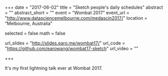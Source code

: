 +++
date = "2017-06-02"
title = "Sketch people's daily schedules"
abstract = ""
abstract_short = ""
event = "Wombat 2017"
event_url = "http://www.datasciencemelbourne.com/medascin2017/"
location = "Melbourne, Australia"

selected = false
math = false

url_slides = "http://slides.earo.me/wombat17/"
url_code = "https://github.com/earowang/wombat17-sketch"
url_video = ""

+++

It's my first lightning talk ever at Wombat 2017.
